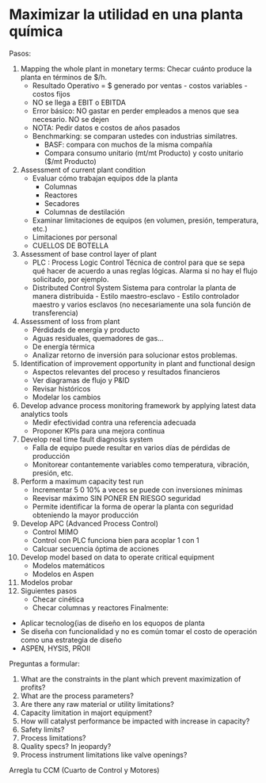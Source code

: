 # Maximizar la utilidad en una planta química

Pasos: 
1. Mapping the whole plant in monetary terms: Checar cuánto produce la planta en términos de $/h.
	- Resultado Operativo = $ generado por ventas - costos variables - costos fijos
	- NO se llega a EBIT o EBITDA
	- Error básico: NO gastar en perder empleados a menos que sea necesario. NO se dejen
	- NOTA: Pedir datos e costos de años pasados
	- Benchmarking: se comparan ustedes con industrias similatres. 
		- BASF: compara con muchos de la misma compañía
		- Compara consumo unitario (mt/mt Producto) y costo unitario ($/mt Producto)
2. Assessment of current plant condition
	- Evaluar cómo trabajan equipos dde la planta
		- Columnas
		- Reactores
		- Secadores
		- Columnas de destilación
	- Examinar limitaciones de equipos (en volumen, presión, temperatura, etc.)
	- Limitaciones por personal
	- CUELLOS DE BOTELLA
3. Assessment of base control layer of plant
	- PLC : Process Logic Control
		Técnica de control para que se sepa qué hacer de acuerdo a unas reglas lógicas. 
		Alarma si no hay el flujo solicitado, por ejemplo. 
	- Distributed Control System
		Sistema para controlar la planta de manera distribuida 
			- Estilo maestro-esclavo
			- Estilo controlador maestro y varios esclavos (no necesariamente una sola función de transferencia)
4. Assessment of loss from plant
	- Pérdidads de energía y producto
	- Aguas residuales, quemadores de gas...
	- De energía térmica
	- Analizar retorno de inversión para solucionar estos problemas.
5. Identification of improvement opportunity in plant and functional design
	- Aspectos relevantes del proceso y resultados financieros
	- Ver diagramas de flujo y P&ID 
	- Revisar históricos
	- Modelar los cambios
6. Develop advance process monitoring framework by applying latest data analytics tools
	- Medir efectividad contra una referencia adecuada
	- Proponer KPIs para una mejora continua
7. Develop real time fault diagnosis system
	- Falla de equipo puede resultar en varios días de pérdidas de producción
	- Monitorear contantemente variables como temperatura, vibración, presión, etc. 
8. Perform a maximum capacity test run
	- Incrementar 5 0 10% a veces se puede con inversiones mínimas
	- Reevisar máximo SIN PONER EN RIESGO seguridad
	- Permite identificar la forma de operar la planta con seguridad obteniendo la mayor producción 
9. Develop APC (Advanced Process Control)
	- Control MIMO
	- Control con PLC funciona bien para acoplar 1 con 1 
	- Calcuar secuencia óptima de acciones
10. Develop model based on data to operate critical equipment
	- Modelos matemáticos
	- Modelos en Aspen
11. Modelos probar
12. Siguientes pasos
	- Checar cinética
	- Checar columnas y reactores
Finalmente:
- Aplicar tecnolog{ias de diseño en los equopos de planta
- Se diseña con funcionalidad y no es común tomar el costo de operación como una estrategia de diseño
- ASPEN, HYSIS, PROII

Preguntas a formular: 
1. What are the constraints in the plant which prevent maximization of profits? 
2. What are the process parameters?
3. Are there any raw material or utility limitations? 
4. Capacity limitation in majort equipment? 
5. How will catalyst performance be impacted with increase in capacity?
6. Safety limits?
7. Process limitations?
8. Quality specs? In jeopardy?
9. Process instrument limitations like valve openings? 


Arregla tu CCM (Cuarto de Control y Motores)